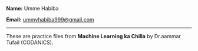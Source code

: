 **Name:** Umme Habiba


**Email:** ummyhabiba999@gmail.com

----

These are practice files from **Machine Learning ka Chilla** by Dr.aammar Tufail (CODANICS).